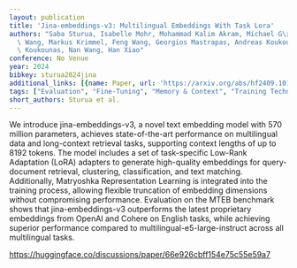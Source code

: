 ```yaml
---
layout: publication
title: 'Jina-embeddings-v3: Multilingual Embeddings With Task Lora'
authors: "Saba Sturua, Isabelle Mohr, Mohammad Kalim Akram, Michael G\xFCnther, Bo\
  \ Wang, Markus Krimmel, Feng Wang, Georgios Mastrapas, Andreas Koukounas, Andreas\
  \ Koukounas, Nan Wang, Han Xiao"
conference: No Venue
year: 2024
bibkey: sturua2024jina
additional_links: [{name: Paper, url: 'https://arxiv.org/abs/hf2409.10173'}]
tags: ["Evaluation", "Fine-Tuning", "Memory & Context", "Training Techniques"]
short_authors: Sturua et al.
---
```

We introduce jina-embeddings-v3, a novel text embedding model with 570 million parameters, achieves state-of-the-art performance on multilingual data and long-context retrieval tasks, supporting context lengths of up to 8192 tokens. The model includes a set of task-specific Low-Rank Adaptation (LoRA) adapters to generate high-quality embeddings for query-document retrieval, clustering, classification, and text matching. Additionally, Matryoshka Representation Learning is integrated into the training process, allowing flexible truncation of embedding dimensions without compromising performance. Evaluation on the MTEB benchmark shows that jina-embeddings-v3 outperforms the latest proprietary embeddings from OpenAI and Cohere on English tasks, while achieving superior performance compared to multilingual-e5-large-instruct across all multilingual tasks.

https://huggingface.co/discussions/paper/66e926cbff154e75c55e59a7